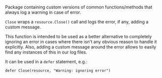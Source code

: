 Package containing custom versions of common functions/methods that always
log a warning in case of error.

`Close` wraps a `resource.Close()` call and logs the error, if any, adding a
custom message.

This function is intended to be used as a better alternative to completely
ignoring an error in cases where there isn't any obvious reason to handle it
explicitly. Also, adding a custom message around the error allows to easily
find any instances of this in our log files.

It can be used in a `defer` statement, e.g.:
```
defer Close(resource, "Warning: ignoring error")
```
